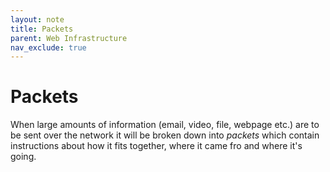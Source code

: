 ```yaml
---
layout: note
title: Packets
parent: Web Infrastructure
nav_exclude: true
---
```


# Packets 
When large amounts of information (email, video, file, webpage etc.) are to be sent over the network it will be broken down into *packets* which contain instructions about how it fits together, where it came fro and where it's going.